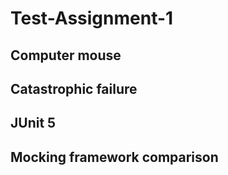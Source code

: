 # Test-Assignment-1
## Computer mouse
## Catastrophic failure
## JUnit 5
## Mocking framework comparison